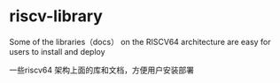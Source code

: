 # riscv-library
Some of the libraries（docs） on the RISCV64 architecture are easy for users to install and deploy

一些riscv64 架构上面的库和文档，方便用户安装部署

